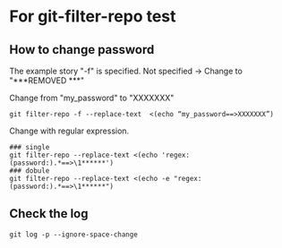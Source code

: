 # For git-filter-repo test

## How to change password
The example story "-f" is specified.
Not specified → Change to "***REMOVED ***"  

Change from "my_password" to "XXXXXXX"
```
git filter-repo -f --replace-text  <(echo “my_password==>XXXXXXX”)
```


Change with regular expression.
```
### single
git filter-repo --replace-text <(echo 'regex:(password:).*==>\1******') 
### dobule
git filter-repo --replace-text <(echo -e "regex:(password:).*==>\1******") 
```

## Check the log

```
git log -p --ignore-space-change 
```

